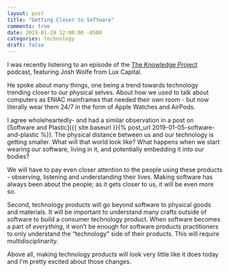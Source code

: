 ```yaml
---
layout: post
title: "Getting Closer to Software"
comments: true
date: 2019-01-29 12:00:00 -0500
categories: technology
draft: false
---
```


I was recently listening to an episode of the [The Knowledge Project](https://itunes.apple.com/ca/podcast/the-knowledge-project-with-shane-parrish/id990149481?mt=2&i=1000428228403)  podcast, featuring Josh Wolfe from Lux Capital. 

He spoke about many things, one being a trend towards technology trending closer to our physical selves. About how we used to talk about computers as ENIAC mainframes that needed their own room - but now literally wear them 24/7 in the form of Apple Watches and AirPods. 

I agree wholeheartedly- and had a similar observation in a post on [Software and Plastic]({{ site.baseurl }}{% post_url 2019-01-05-software-and-plastic %}). The physical distance between us and our technology is getting smaller. What will that world look like? What happens when we start wearing our software, living in it, and potentially embedding it into our bodies? 

We will have to pay even closer attention to the people using these products - observing, listening and understanding their lives. Making software has always been about the people; as it gets closer to us, it will be even more so. 

Second, technology products will go beyond software to physical goods and materials. It will be important to understand many crafts outside of software to build a consumer technology product. When software becomes a part of _everything_, it won’t be enough for software products practitioners to only understand the “technology” side of their products. This will require multidisciplinarity.

Above all, making technology products will look very little like it does today and I'm pretty excited about those changes. 